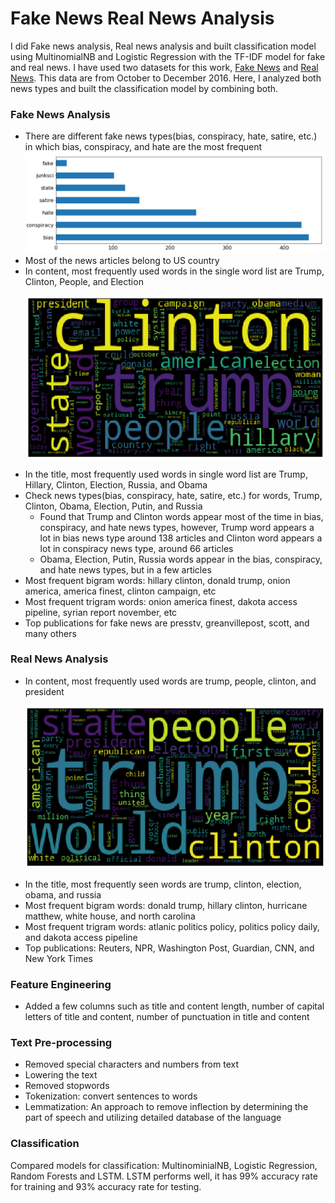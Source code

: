 # Fake News Real News Analysis

I did Fake news analysis, Real news analysis and built classification model using MultinomialNB and Logistic Regression with the TF-IDF model for fake and real news. I have used two datasets for this work, [Fake News](https://www.kaggle.com/mrisdal/fake-news) and [Real News](https://www.kaggle.com/anthonyc1/gathering-real-news-for-oct-dec-2016). This data are from October to December 2016. Here, I analyzed both news types and built the classification model by combining both.

### Fake News Analysis

- There are different fake news types(bias, conspiracy, hate, satire, etc.) in which bias, conspiracy, and hate are the most frequent
  ![Image of fake news types](https://github.com/SonalSavaliya/Fake-News-Real-News-Analysis/blob/master/Images/fake_types.PNG)
- Most of the news articles belong to US country
- In content, most frequently used words in the single word list are Trump, Clinton, People, and Election
  <p align="center"><img src="https://github.com/SonalSavaliya/Fake-News-Real-News-Analysis/blob/master/Images/fake_wordcloud.PNG" height="260"/></p>
- In the title, most frequently used words in single word list are Trump, Hillary, Clinton, Election, Russia, and Obama
- Check news types(bias, conspiracy, hate, satire, etc.) for words, Trump, Clinton, Obama, Election, Putin, and Russia 
  - Found that Trump and Clinton words appear most of the time in bias, conspiracy, and hate news types, however, Trump word appears a lot in bias news type around 138 articles and Clinton word appears a lot in conspiracy news type, around 66 articles
  - Obama, Election, Putin, Russia words appear in the bias, conspiracy, and hate news types, but in a few articles
- Most frequent bigram words: hillary clinton, donald trump, onion america, america finest, clinton campaign, etc
- Most frequent trigram words: onion america finest, dakota access pipeline, syrian report november, etc
- Top publications for fake news are presstv, greanvillepost, scott, and many others

### Real News Analysis

- In content, most frequently used words are trump, people, clinton, and president
  <p align="center"><img src="https://github.com/SonalSavaliya/Fake-News-Real-News-Analysis/blob/master/Images/real_wordcloud.PNG" height="260"/></p>
- In the title, most frequently seen words are trump, clinton, election, obama, and russia
- Most frequent bigram words: donald trump, hillary clinton, hurricane matthew, white house, and north carolina
- Most frequent trigram words: atlanic politics policy, politics policy daily, and dakota access pipeline
- Top publications: Reuters, NPR, Washington Post, Guardian, CNN, and New York Times

### Feature Engineering

- Added a few columns such as title and content length, number of capital letters of title and content, number of punctuation in title and content

### Text Pre-processing

- Removed special characters and numbers from text
- Lowering the text
- Removed stopwords
- Tokenization: convert sentences to words
- Lemmatization: An approach to remove inflection by determining the part of speech and utilizing detailed database of the language

### Classification

Compared models for classification: MultinominialNB, Logistic Regression, Random Forests and LSTM.
LSTM performs well, it has 99% accuracy rate for training and 93% accuracy rate for testing.
